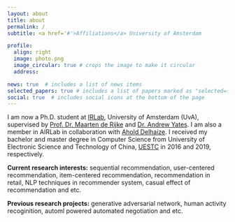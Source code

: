 ```yaml
---
layout: about
title: about
permalink: /
subtitle: <a href='#'>Affiliations</a> University of Amsterdam

profile:
  align: right
  image: photo.png
  image_circular: true # crops the image to make it circular
  address: 

news: true  # includes a list of news items
selected_papers: true # includes a list of papers marked as "selected={true}"
social: true  # includes social icons at the bottom of the page
---
```


I am now a Ph.D. student at [IRLab](https://irlab.science.uva.nl/), University of Amsterdam (UvA), supervised by [Prof. Dr. Maarten de Rijke](https://staff.fnwi.uva.nl/m.derijke/) and [Dr. Andrew Yates](https://andrewyates.net/). I am also a member in AIRLab in collaboration with [Ahold Delhaize](https://www.aholddelhaize.com/about/research-development/). I received my bachelor and master degree in Computer Science from University of Electronic Science and Technology of China, [UESTC](https://en.wikipedia.org/wiki/University_of_Electronic_Science_and_Technology_of_China) in 2016 and 2019, respectively.

**Current research interests:** sequential recommendation, user-centered recommendation, item-centered recommendation, recommendation in retail,
NLP techniques in recommender system, casual effect of recommendation and etc. 

**Previous research projects:** generative adversarial network, human activity recoginition, automl powered automated negotiation and etc.